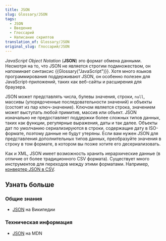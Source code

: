```yaml
---
title: JSON
slug: Glossary/JSON
tags:
  - JSON
  - Введение
  - Глоссарий
  - Написание скриптов
translation_of: Glossary/JSON
original_slug: Глоссарий/JSON
---
```


_JavaScript Object Notation_ (**JSON**) это формат обмена данными. Несмотря на то, что JSON не является строгим подмножеством, он напоминает синтаксис {{Glossary("JavaScript")}}. Хотя много языков программирования поддерживают JSON, он особенно полезен для JavaScript-приложений, таких как веб-сайты и расширения для браузера.

JSON может представлять числа, булевы значения, строки, `null`, массивы (упорядоченные последовательности значений) и объекты (состоят из пар ключ-значение). Ключом является строка, значением может выступать любой примитив, массив или объект. JSON изначально не предоставляет поддержки более сложных типов данных, таких как функции, регулярные выражения, даты и так далее. Объекты дат по умолчанию сериализируются в строки, содержащие дату в ISO-формате, поэтому данные не будут утеряны. Если вам нужен JSON для представления дополнительных типов данных, преобразуйте значения в строку в том формате, в котором вы позже хотите его десериализовать.

Как и XML, JSON имеет возможность хранить иерархические данные (в отличие от более традиционного CSV формата). Существует много инструментов для переходов между этими форматами. Например, [конвертер JSON в CSV](https://json-csv.com).

## Узнать больше

### Общие знания

- [JSON](https://ru.wikipedia.org/wiki/JSON) на Википедии

### Техническая информация

- [JSON](/ru/docs/Web/JavaScript/Reference/Global_Objects/JSON) на MDN
